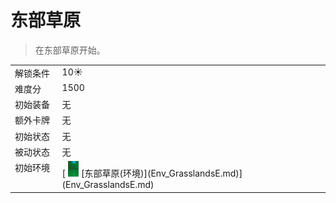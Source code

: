 # 东部草原  
> 在东部草原开始。  
  
<style>
        .table4034 th,td{
            text-align:left;
            vertical-align:top;
        }
        </style><table class="table table-bordered table4034" data-toggle="table"  data-show-header="false"><thead style="display:none"><tr ><th  style="width:15%;"  >名称</th><th  style=""  >值</th></tr></thead><tr ><td  style="width:15%;"  >解锁条件</td><td  style=""  >10☀️</td></tr><tr ><td  style="width:15%;"  >难度分</td><td  style=""  >1500</td></tr><tr ><td  style="width:15%;"  >初始装备</td><td  style=""  >无</td></tr><tr ><td  style="width:15%;"  >额外卡牌</td><td  style=""  >无</td></tr><tr ><td  style="width:15%;"  >初始状态</td><td  style=""  >无</td></tr><tr ><td  style="width:15%;"  >被动状态</td><td  style=""  >无</td></tr><tr ><td  style="width:15%;"  >初始环境</td><td  style=""  >[<div style="width:25px;display:inline-block;text-align:center"><img decoding="async" src="../wiki/Sprite/Jungle.png" href="a.md" style="max-width:25px;max-height:25px;"></div>[东部草原(环境)](Env_GrasslandsE.md)](Env_GrasslandsE.md)</td></tr></tbody></table>  
  


<script>document.title="东部草原 - 卡牌生存百科 Card Survival Wiki";</script>